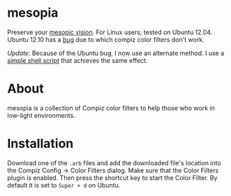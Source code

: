 mesopia
=======

Preserve your [mesopic vision](http://en.wikipedia.org/wiki/Mesopic_vision).
For Linux users; tested on Ubuntu 12.04. Ubuntu 12.10 has a [bug](https://bugs.launchpad.net/ubuntu/+source/compiz-plugins-main/+bug/1093565) due to which compiz color filters don't work.

*Update*: Because of the Ubuntu bug, I now use an alternate method. I use a [simple shell script](https://gist.github.com/hrj/6561271) that achieves the same effect.

# About
mesopia is a collection of Compiz color filters to help those who work in low-light environments.

# Installation
Download one of the `.arb` files and add the downloaded file's location into the Compiz Config -> Color Filters dialog.
Make sure that the Color Filters plugin is enabled.
Then press the shortcut key to start the Color Filter. By default it is set to `Super + d` on Ubuntu.
